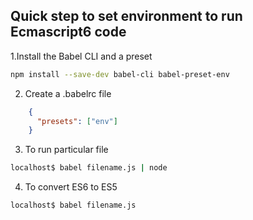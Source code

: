 ## Quick step to set environment to run Ecmascript6 code

1.Install the Babel CLI and a preset

```bash
npm install --save-dev babel-cli babel-preset-env
```

2. Create a .babelrc file

```json
    {
      "presets": ["env"]
    }
```

3. To run particular file

```bash
localhost$ babel filename.js | node
```

4. To convert ES6 to ES5

 ```bash
 localhost$ babel filename.js
 ```